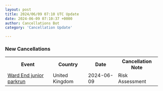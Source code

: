 ```yaml
---
layout: post
title: 2024/06/09 07:10 UTC Update
date: 2024-06-09 07:10:37 +0000
author: Cancellations Bot
category: 'Cancellation Update'

---
```


<h3>New Cancellations</h3>
<div class='hscrollable'>
<table style='width: 100%'>
    <tr>
        <th>Event</th>
        <th>Country</th>
        <th>Date</th>
        <th>Cancellation Note</th>
    </tr>
    <tr>
        <td><a href="https://www.parkrun.org.uk/wardend-juniors">Ward End junior parkrun</a></td>
        <td>United Kingdom</td>
        <td>2024-06-09</td>
        <td>Risk Assessment</td>
    </tr>
</table>
</div>
